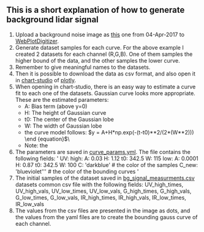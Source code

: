 
## This is a short explanation of how to generate background lidar signal
1. Upload a background noise image as [this]('C:\Users\addalin\Dropbox\Lidar\code\background_signal\background_noise.jpg') one from 04-Apr-2017 to [WebPlotDigitizer](https://automeris.io/WebPlotDigitizer/).
2. Generate dataset samples for each curve. For the above example I created 2 datasets for each channel (R,G,B). One of them samples the higher bound of the data, and the other samples the lower curve. 
3. Remember to give meaningful names to the datasets.  
4. Then it is possible to download the data as csv format, and also open it in [chart-studio](https://chart-studio.plotly.com/create/#/) of [plotly](https://plotly.com/).
5. When opening in chart-studio, there is an easy way to estimate a curve fit to each one of the datasets. Gaussian curve looks more appropriate.
   These are the estimated parameters:
    - A: Bias term (above y=0)
	- H: The height of Gaussian curve
	- t0: The center of the Gaussian lobe
	- W: The width of Gaussian lobe
	- the curve model follows: $y = A+H*np.exp(-(t-t0)**2/(2*(W**2))) \end {equation}$\\
	- Note: the 
7. The parameters are saved in [curve_params.yml](C:\Users\addalin\Dropbox\Lidar\code\background_signal\curve_params.yml).
    The file contains the following fields:
    ' UV:
        high:
            A: 0.03
            H: 1.12
            t0: 342.5
            W: 115 
        low:
            A: 0.0001
            H: 0.87
            t0: 342.5
            W: 100
        C: 'darkblue' # the color of the samples 
        C_new: 'blueviolet''' # the color of the bounding curves
    '
8. The initial samples of the dataset saved in [bg_signal_measurments.csv](C:\Users\addalin\Dropbox\Lidar\code\background_signal\bg_signal_measurments.csv)  datasets common csv file with the following fields: 
UV_high_times, UV_high_vals,	UV_low_times, UV_low_vals,	G_high_times,	G_high_vals,	G_low_times,	G_low_vals,	IR_high_times,	IR_high_vals,	IR_low_times,	IR_low_vals
9. The values from the csv files are presented in the image as dots, and the values from the yaml files are to create the bounding gauss curve of each channel.
